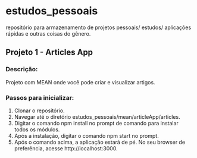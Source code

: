 # estudos_pessoais
repositório para armazenamento de projetos pessoais/ estudos/ aplicações rápidas e outras coisas do gênero.  

## Projeto 1 - Articles App

### Descrição:
Projeto com MEAN onde você pode criar e visualizar artigos.  

### Passos para inicializar:
1. Clonar o repositório.  
2. Navegar até o diretório estudos_pessoais/mean/articleApp/articles.  
3. Digitar o comando npm install no prompt de comando para instalar todos os módulos.  
4. Após a instalação, digitar o comando npm start no prompt.  
5. Após o comando acima, a aplicação estará de pé. No seu browser de preferência, acesse http://localhost:3000.  
